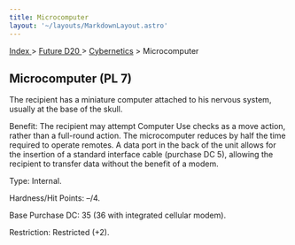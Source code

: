 ```yaml
---
title: Microcomputer
layout: '~/layouts/MarkdownLayout.astro'
---
```


[ Index ](/) > [ Future D20 ](/future.d20.srd) > [Cybernetics](/future.d20.srd/cybernetics) > Microcomputer

## Microcomputer (PL 7)

The recipient has a miniature computer attached to his nervous system, usually
at the base of the skull.

Benefit: The recipient may attempt Computer Use checks as a move action,
rather than a full-round action. The microcomputer reduces by half the time
required to operate remotes. A data port in the back of the unit allows for
the insertion of a standard interface cable (purchase DC 5), allowing the
recipient to transfer data without the benefit of a modem.

Type: Internal.

Hardness/Hit Points: –/4.

Base Purchase DC: 35 (36 with integrated cellular modem).

Restriction: Restricted (+2).


